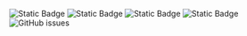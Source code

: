 ![Static Badge](https://img.shields.io/badge/blacklists-60-000000) ![Static Badge](https://img.shields.io/badge/blacklisted-2821067-cc0000) ![Static Badge](https://img.shields.io/badge/whitelisted-2243-00CC00) ![Static Badge](https://img.shields.io/badge/streaming_blacklist-28107-000000) ![GitHub issues](https://img.shields.io/github/issues/fabriziosalmi/blacklists)
